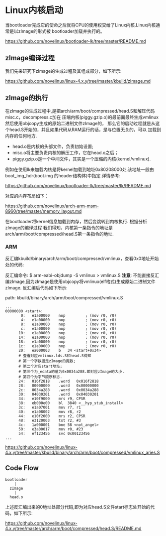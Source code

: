 Linux内核启动
========================================

当bootloader完成它的使命之后就将CPU的使用权交给了Linux内核.Linux内核通常是以zImage的形式被
bootloader加载并执行的。

https://github.com/novelinux/bootloader-lk/tree/master/README.md

zImage编译过程
----------------------------------------

我们先来研究下zImage的生成过程及其组成部分，如下所示:

https://github.com/novelinux/linux-4.x.y/tree/master/kbuild/zImage.md

zImage的执行
----------------------------------------

在zImage的生成过程中,是把arch/arm/boot/compressed/head.S和解压代码misc.c，decompress.c加在
压缩内核(piggy.gzip.o)的最前面最终生成vmlinux然后使用objcopy生成的原始二进制文件zImage的，
那么它的启动过程就是从这个head.S开始的，并且如果代码从RAM运行的话，是与位置无关的，可以
加载到内存的任何地方.

* head.o是内核的头部文件，负责初始设置;
* misc.o将主要负责内核的解压工作，它在head.o之后；
* piggy.gzip.o是一个中间文件，其实是一个压缩的内核(kernel/vmlinux).

例如在使用lk来加载内核是将kernel加载到地址0x80208000处.该地址一般由boot_img_hdr(boot.img
的header结构体)中指定.详情参考:

https://github.com/novelinux/bootloader-lk/tree/master/lk/README.md

对应的内存布局如下：

https://github.com/novelinux/arch-arm-msm-8960/tree/master/memory_layout.md

在bootloader将kernel信息加载到内存，然后变跳转到内核执行. 根据分析zImage的编译过程
我们得知，内核第一条指令的地址是arch/arm/boot/compressed/head.S第一条指令的地址.

### ARM

反汇编kbuild/binary/arch/arm/boot/compressed/vmlinux，查看0x0地址开始处的代码:

反汇编命令: $ arm-eabi-objdump -S vmlinux > vmlinux.S
**注意**: 不能直接反汇编zImage,因为zImage是使用objcopy将vmlinux(elf格式)生成原始二进制文件zImage.
反汇编后代码如下所示:

path: kbuild/binary/arch/arm/boot/compressed/vmlinux.S
```
...
00000000 <start>:
       0:	e1a00000 	nop			; (mov r0, r0)
       4:	e1a00000 	nop			; (mov r0, r0)
       8:	e1a00000 	nop			; (mov r0, r0)
       c:	e1a00000 	nop			; (mov r0, r0)
      10:	e1a00000 	nop			; (mov r0, r0)
      14:	e1a00000 	nop			; (mov r0, r0)
      18:	e1a00000 	nop			; (mov r0, r0)
      1c:	e1a00000 	nop			; (mov r0, r0)
      20:	ea000003 	b	34 <start+0x34>
      # 查看对应vmlinux.lds.S和head.S得知
      # 第一个字数据是zImage的魔数;
      # 第二个对应start地址;
      # 第三个为_edata的值为0x0034a288.即对应zImage的大小.
      # 第四个为字节顺序标志.
      24:	016f2818 	.word	0x016f2818
      28:	00000000 	.word	0x00000000
      2c:	0034a288 	.word	0x0034a288
      30:	04030201 	.word	0x04030201
      34:	e10f9000 	mrs	r9, CPSR
      38:	eb000e00 	bl	3840 <__hyp_stub_install>
      3c:	e1a07001 	mov	r7, r1
      40:	e1a08002 	mov	r8, r2
      44:	e10f2000 	mrs	r2, CPSR
      48:	e3120003 	tst	r2, #3
      4c:	1a000001 	bne	58 <not_angel>
      50:	e3a00017 	mov	r0, #23
      54:	ef123456 	svc	0x00123456
...
```

https://github.com/novelinux/linux-4.x.y/tree/master/kbuild/binary/arch/arm/boot/compressed/vmlinux_aries.S

Code Flow
----------------------------------------

```
bootloader
    |
  zImage
    |
  head.o
```

上述反汇编出来的0地址处部分代码,即为对应head.S文件start标志处开始的代码，如下所示:

https://github.com/novelinux/linux-4.x.y/tree/master/arch/arm/boot/compressed/head.S/README.md

